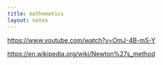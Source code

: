 ```yaml
---
title: mathematics
layout: notes
---
```


https://www.youtube.com/watch?v=OmJ-4B-mS-Y

https://en.wikipedia.org/wiki/Newton%27s_method
